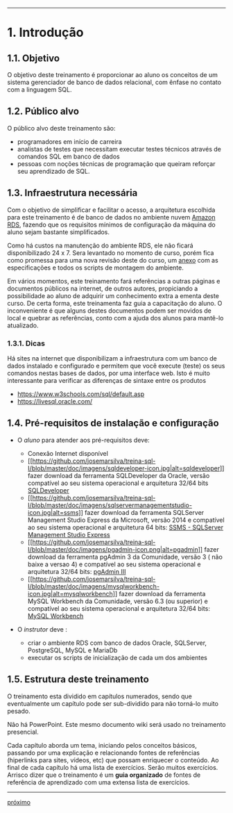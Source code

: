 ***

# 1. Introdução

## 1.1. Objetivo
O objetivo deste treinamento é proporcionar ao aluno os conceitos de um sistema gerenciador de banco de dados relacional, com ênfase no contato com a linguagem SQL.

## 1.2. Público alvo
O público alvo deste treinamento são: 
* programadores em início de carreira
* analistas de testes que necessitam executar testes técnicos através de comandos SQL em  banco de dados 
* pessoas com noções técnicas de programação que queiram reforçar seu aprendizado de SQL.

## 1.3. Infraestrutura necessária
Com o objetivo de simplificar e facilitar o acesso, a arquitetura escolhida para este treinamento é de banco de dados no ambiente nuvem [Amazon RDS](https://aws.amazon.com/pt/rds/), fazendo que os requisitos mínimos de configuração da máquina do aluno sejam bastante simplificados.

Como há custos na manutenção do ambiente RDS, ele não ficará disponibilizado 24 x 7. Sera levantado no momento de curso, porém fica como promessa para uma nova revisão deste do curso, um [anexo](I---Anexos) com as especificações e todos os scripts de montagem do ambiente.

Em vários momentos, este treinamento fará referências a outras páginas e documentos públicos na internet, de outros autores, propiciando a possibilidade ao aluno de adquirir um conhecimento extra a ementa deste curso. De certa forma, este treinamenta faz guia a capacitação do aluno. O inconveniente é que alguns destes documentos podem ser movidos de local e quebrar as referências, conto com a ajuda dos alunos para mantê-lo atualizado.

### 1.3.1. Dicas
Há sites na internet que disponibilizam a infraestrutura com um banco de dados instalado e configurado e permitem que você execute (teste) os seus comandos nestas bases de dados, por uma interface web. Isto é muito interessante para verificar as diferenças de sintaxe entre os produtos

* https://www.w3schools.com/sql/default.asp
* https://livesql.oracle.com/


## 1.4. Pré-requisitos de instalação e configuração
* O *aluno* para atender aos pré-requisitos deve:
  * Conexão Internet disponível
  * [[https://github.com/josemarsilva/treina-sql-I/blob/master/doc/imagens/sqldeveloper-icon.jpg|alt=sqldeveloper]] fazer download da ferramenta SQLDeveloper da Oracle, versão compatível ao seu sistema operacional e arquitetura 32/64 bits [SQLDeveloper](http://www.oracle.com/technetwork/developer-tools/sql-developer/downloads/sqldev-downloads-41-2592723.html) 
  * [[https://github.com/josemarsilva/treina-sql-I/blob/master/doc/imagens/sqlservermanagementstudio-icon.jpg|alt=ssms]] fazer download da ferramenta SQLServer Management Studio Express da Microsoft, versão 2014 e compatível ao seu sistema operacional e arquitetura 64 bits: [SSMS - SQLServer Management Studio Express](https://www.microsoft.com/pt-br/download/details.aspx?id=42299)
  * [[https://github.com/josemarsilva/treina-sql-I/blob/master/doc/imagens/pgadmin-icon.png|alt=pgadmin]] fazer download da ferramenta pgAdmin 3 da Comunidade, versão 3 ( não baixe a versao 4) e compatível ao seu sistema operacional e arquitetura 32/64 bits: [pgAdmin III](https://www.pgadmin.org/download/)
  * [[https://github.com/josemarsilva/treina-sql-I/blob/master/doc/imagens/mysqlworkbench-icon.jpg|alt=mysqlworkbench]] fazer download da ferramenta MySQL Workbench da Comunidade, versão 6.3 (ou superior) e compatível ao seu sistema operacional e arquitetura 32/64 bits: [MySQL Workbench](https://dev.mysql.com/downloads/workbench/)

* O *instrutor* deve :
  * criar o ambiente RDS com banco de dados Oracle, SQLServer, PostgreSQL, MySQL e MariaDb
  * executar os scripts de inicialização de cada um dos ambientes


## 1.5. Estrutura deste treinamento
O treinamento esta dividido em capítulos numerados, sendo que eventualmente um capítulo pode ser sub-dividido para não torná-lo muito pesado. 

Não há PowerPoint. Este mesmo documento wiki será usado no treinamento presencial.

Cada capítulo aborda um tema, iniciando pelos conceitos básicos, passando por uma explicação e relacionando fontes de referências (hiperlinks para sites, vídeos, etc) que possam enriquecer o conteúdo. Ao final de cada capítulo há uma lista de exercícios. Serão muitos exercícios. Arrisco dizer que o treinamento é um **guia organizado** de fontes de referência de aprendizado com uma extensa lista de exercícios.

***

[próximo](https://github.com/josemarsilva/treina-sql-I/wiki/2.-Conceitos-de-Bancos-de-Dados)
